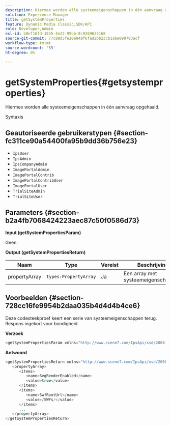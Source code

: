 ```yaml
---
description: Hiermee worden alle systeemeigenschappen in één aanvraag opgehaald.
solution: Experience Manager
title: getSystemProperties
feature: Dynamic Media Classic,SDK/API
role: Developer,Admin
exl-id: b0ef16fd-1645-4e22-99bb-8c9269623168
source-git-commit: 77c88d5fe20e048f6fad2bb23cb1abe090793acf
workflow-type: tm+mt
source-wordcount: '55'
ht-degree: 0%

---
```


# getSystemProperties{#getsystemproperties}

Hiermee worden alle systeemeigenschappen in één aanvraag opgehaald.

Syntaxis

## Geautoriseerde gebruikerstypen {#section-fc311ce90a54400fa95b9dd36b756e23}

* `IpsUser`
* `IpsAdmin`
* `IpsCompanyAdmin`
* `ImagePortalAdmin`
* `ImagePortalContrib`
* `ImagePortalContribUser`
* `ImagePortalUser`
* `TrialSiteAdmin`
* `TrialSiteUser`

## Parameters {#section-b2a4fb7068424223aec87c50f0586d73}

**Input (getSystemPropertiesParam)**

Geen.

**Output (getSystemPropertiesReturn)**

| Naam | Type | Vereist | Beschrijving |
|---|---|---|---|
| propertyArray | `types:PropertyArray` | Ja | Een array met systeemeigenschappen. |

## Voorbeelden {#section-728cc16fe9954b2daa035b4d4d4b4ce6}

Deze codesteekproef keert een serie van systeemeigenschappen terug. Respons ingekort voor bondigheid.

**Verzoek**

```java
<getSystemPropertiesParam xmlns="http://www.scene7.com/IpsApi/xsd/2008-09-10"/>
```

**Antwoord**

```java
<getSystemPropertiesReturn xmlns="http://www.scene7.com/IpsApi/xsd/2008-09-10"> 
   <propertyArray> 
      <items> 
         <name>SvgRenderEnabled</name> 
         <value>true</value> 
      </items> 
      <items> 
         <name>SwfRootUrl</name> 
         <value>/SWFs/</value> 
      </items> 
      ... 
   </propertyArray> 
</getSystemPropertiesReturn>
```
